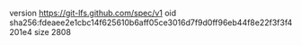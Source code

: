 version https://git-lfs.github.com/spec/v1
oid sha256:fdeaee2e1cbc14f625610b6aff05ce3016d7f9d0ff96eb44f8e22f3f3f4201e4
size 2808
